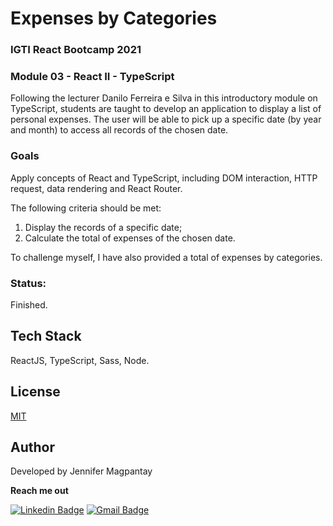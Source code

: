 # Expenses by Categories

### IGTI React Bootcamp 2021

### Module 03 - React II - TypeScript

Following the lecturer Danilo Ferreira e Silva in this introductory module on TypeScript, students are taught to develop an application to display a list of personal expenses. The user will be able to pick up a specific date (by year and month) to access all records of the chosen date.

### Goals

Apply concepts of React and TypeScript, including DOM interaction, HTTP request, data rendering and React Router. 

The following criteria should be met:
1. Display the records of a specific date;
2. Calculate the total of expenses of the chosen date.

To challenge myself, I have also provided a total of expenses by categories.

### Status: 

Finished.

## Tech Stack

ReactJS, TypeScript, Sass, Node.

## License

[MIT](https://choosealicense.com/licenses/mit/)
    
## Author

Developed by Jennifer Magpantay 

**Reach me out** 

[![Linkedin Badge](https://img.shields.io/badge/-Jennifer-blue?style=flat-square&logo=Linkedin&logoColor=white&link=https://www.linkedin.com/in/jennifermagpantay/)](https://www.linkedin.com/in/jennifermagpantay/) [![Gmail Badge](https://img.shields.io/badge/-jennifer.magpantay@gmail.com-c14438?style=flat-square&logo=Gmail&logoColor=white&link=mailto:jennifer.magpantay@gmail.com)](mailto:jennifer.magpantay@gmail.com)